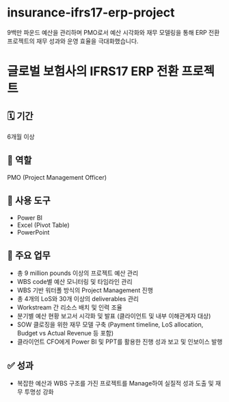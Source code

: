 # insurance-ifrs17-erp-project
9백만 파운드 예산을 관리하며 PMO로서 예산 시각화와 재무 모델링을 통해 ERP 전환 프로젝트의 재무 성과와 운영 효율을 극대화했습니다.

# 글로벌 보험사의 IFRS17 ERP 전환 프로젝트

## 🗓 기간
6개월 이상

## 🧩 역할
PMO (Project Management Officer)

## 🧰 사용 도구
- Power BI
- Excel (Pivot Table)
- PowerPoint

## 📌 주요 업무
- 총 9 million pounds 이상의 프로젝트 예산 관리
- WBS code별 예산 모니터링 및 타임라인 관리
- WBS 기반 워터폴 방식의 Project Management 진행
- 총 4개의 LoS와 30개 이상의 deliverables 관리
- Workstream 간 리소스 배치 및 인력 조율
- 분기별 예산 현황 보고서 시각화 및 발표 (클라이언트 및 내부 이해관계자 대상)
- SOW 클로징을 위한 재무 모델 구축 (Payment timeline, LoS allocation, Budget vs Actual Revenue 등 포함)
- 클라이언트 CFO에게 Power BI 및 PPT를 활용한 진행 성과 보고 및 인보이스 발행

## ✅ 성과
- 복잡한 예산과 WBS 구조를 가진 프로젝트를 Manage하여 실질적 성과 도출 및 재무 투명성 강화
